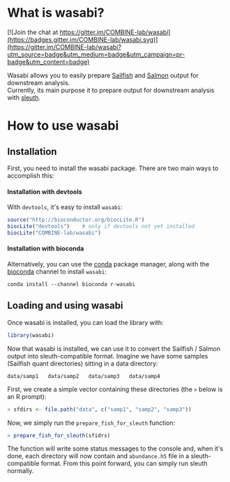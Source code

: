 # What is wasabi?

[![Join the chat at https://gitter.im/COMBINE-lab/wasabi](https://badges.gitter.im/COMBINE-lab/wasabi.svg)](https://gitter.im/COMBINE-lab/wasabi?utm_source=badge&utm_medium=badge&utm_campaign=pr-badge&utm_content=badge)

Wasabi allows you to easily prepare [Sailfish](https://github.com/kingsfordgroup/sailfish) and [Salmon](https://github.com/COMBINE-lab/salmon) output for downstream analysis.  
Currently, its main purpose it to prepare output for downstream analysis with [sleuth](http://pachterlab.github.io/sleuth/).

# How to use wasabi


## Installation 

First, you need to install the wasabi package.  There are two main ways to accomplish this:

#### Installation with devtools
  With `devtools`, it's easy to install `wasabi`:
  ```r
  source("http://bioconductor.org/biocLite.R")
  biocLite("devtools")    # only if devtools not yet installed
  biocLite("COMBINE-lab/wasabi")
  ```
    
#### Installation with bioconda
  Alternatively, you can use the [conda](http://conda.pydata.org/miniconda.html) package manager, along with the [bioconda](https://bioconda.github.io/) channel to install `wasabi`:
  ```
  conda install --channel bioconda r-wasabi
  ```

## Loading and using wasabi

Once wasabi is installed, you can load the library with:

```r
library(wasabi)
```

Now that wasabi is installed, we can use it to convert the Sailfish / Salmon output into sleuth-compatible format.
Imagine we have some samples (Sailfish quant directories) sitting in a data directory:

```
data/samp1   data/samp2   data/samp3   data/samp4
```

First, we create a simple vector containing these directories (the `>` below is an R prompt):

```r
> sfdirs <- file.path("data", c("samp1", "samp2", "samp3"))
```

Now, we simply run the `prepare_fish_for_sleuth` function:

```r
> prepare_fish_for_sleuth(sfidrs)
```

The function will write some status messages to the console and, when it's done, each directory will now contain 
and `abundance.h5` file in a sleuth-compatible format.  From this point forward, you can simply run sleuth normally.
